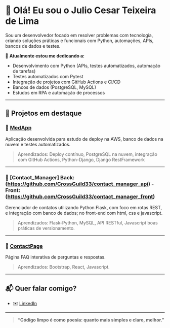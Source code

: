 # 👋 Olá! Eu sou o Julio Cesar Teixeira de Lima

Sou um desenvolvedor focado em resolver problemas com tecnologia, criando soluções práticas e funcionais com Python, automações, APIs, bancos de dados e testes.

🚀 **Atualmente estou me dedicando a:**
- Desenvolvimento com Python (APIs, testes automatizados, automação de tarefas)
- Testes automatizados com Pytest
- Integração de projetos com GitHub Actions e CI/CD
- Bancos de dados (PostgreSQL, MySQL)
- Estudos em RPA e automação de processos

---

## 🔨 **Projetos em destaque**

### 📌 [MedApp](https://github.com/CrossGuild33/med_app)
Aplicação desenvolvida para estudo de deploy na AWS, banco de dados na nuvem e testes automatizados.  
> Aprendizados: Deploy contínuo, PostgreSQL na nuvem, integração com GitHub Actions, Python-Django, Django RestFramework

---

### 📌 [Contact_Manager] Back: (https://github.com/CrossGuild33/contact_manager_api) - Front: (https://github.com/CrossGuild33/contact_manager_front)
Gerenciador de contatos utilizando Python Flask, com foco em rotas REST, e integração com banco de dados; no front-end com html, css e javascript.  
> Aprendizados: Flask-Python, MySQL, API RESTful, Javascript  boas práticas de versionamento.

---

### 📌 [ContactPage](https://github.com/CrossGuild33/contact-page)
Página FAQ interativa de perguntas e respostas.  
> Aprendizados: Bootstrap, React, Javascript.

---

## 📬 **Quer falar comigo?**
- ✉️ [LinkedIn](https://www.linkedin.com/in/julio-lima-419648282/)

---

> **“Código limpo é como poesia: quanto mais simples e claro, melhor.”**
